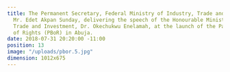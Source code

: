 ```yaml
---
title: The Permanent Secretary, Federal Ministry of Industry, Trade and Investment,
  Mr. Edet Akpan Sunday, delivering the speech of the Honourable Minister of Industry,
  Trade and Investment, Dr. Okechukwu Enelamah, at the launch of the Patients’ Bill
  of Rights (PBoR) in Abuja.
date: 2018-07-31 20:20:00 -11:00
position: 13
image: "/uploads/pbor.5.jpg"
dimension: 1012x675
---
```


